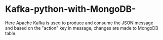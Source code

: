 # Kafka-python-with-MongoDB-
Here Apache Kafka is used to produce and consume the JSON message and based on the "action" key in message, changes are made to MongoDB table.
